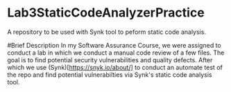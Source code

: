 # Lab3StaticCodeAnalyzerPractice
A repository to be used with Synk tool to peform static code analysis.

#Brief Description
In my Software Assurance Course, we were assigned to conduct a lab in which we conduct a manual code review of a few files. 
The goal is to find potential security vulnerabilities and quality defects.
After which we use (Synk)[https://snyk.io/about/] to conduct an automate test of the repo and find potential vulnerabilties via Synk's static code analysis tool.
